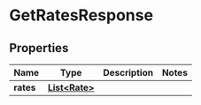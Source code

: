 

# GetRatesResponse


## Properties

Name | Type | Description | Notes
------------ | ------------- | ------------- | -------------
**rates** | [**List&lt;Rate&gt;**](Rate.md) |  | 



